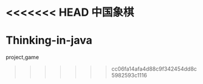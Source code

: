 <<<<<<< HEAD
中国象棋
=======
# Thinking-in-java
project,game
>>>>>>> cc06fa14afa4d88c9f342454dd8c5982593c1116
